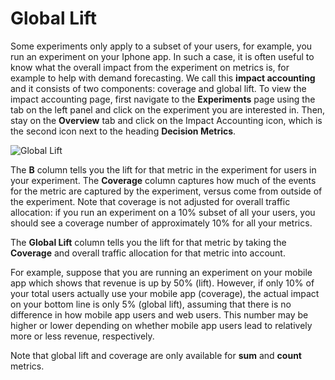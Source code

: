 # Global Lift
Some experiments only apply to a subset of your users, for example, you run an experiment on your Iphone app.
In such a case, it is often useful to know what the overall impact from the experiment on metrics is, for example to help with demand forecasting. We call this **impact accounting** and it consists of two components: coverage and global lift.
To view the impact accounting page, first navigate to the **Experiments** page using the tab on the left panel and click on the experiment you are interested in. Then, stay on the **Overview** tab and click on the Impact Accounting icon, which is the second icon next to the heading **Decision Metrics**.

![Global Lift](/img/measuring-experiments/global-lift.png)

The **B** column tells you the lift for that metric in the experiment for users in your experiment. The **Coverage** column captures how much of the events for the metric are captured by the experiment, versus come from outside of the experiment.
Note that coverage is not adjusted for overall traffic allocation: if you run an experiment on a 10% subset of all your users, you should see a coverage number of approximately 10% for all your metrics.

The **Global Lift** column tells you the lift for that metric by taking the **Coverage** and overall traffic allocation for that metric into account.

For example, suppose that you are running an experiment on your mobile app which shows that revenue is up by 50% (lift). However, if only 10% of your total users actually use your mobile app (coverage), the actual impact on your bottom line is only 5% (global lift), assuming that there is no difference in how mobile app users and web users. This number may be higher or lower depending on whether mobile app users lead to relatively more or less revenue, respectively.

Note that global lift and coverage are only available for **sum** and **count** metrics.
